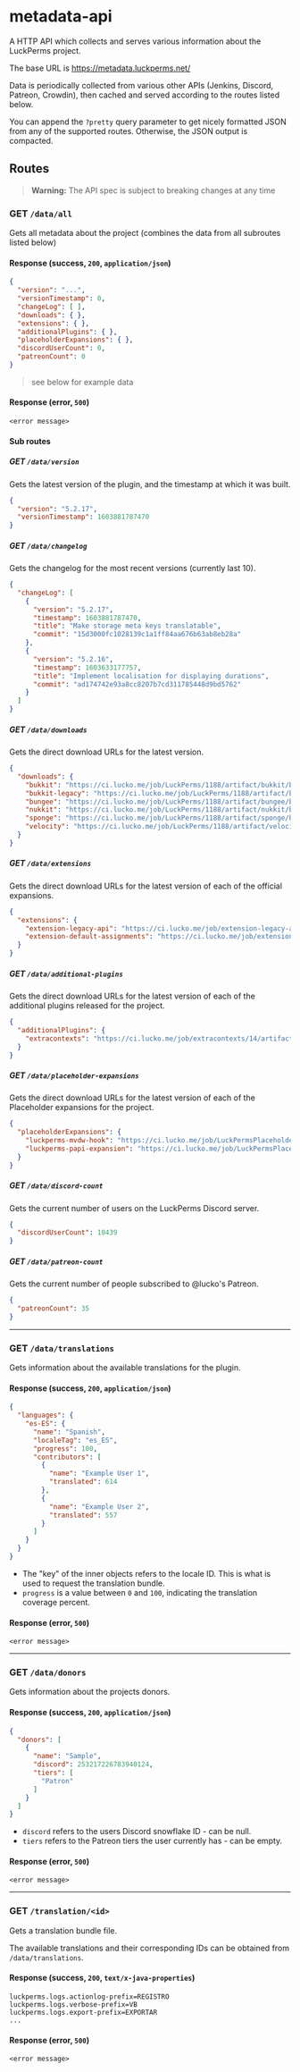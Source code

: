 # metadata-api

A HTTP API which collects and serves various information about the LuckPerms project.

The base URL is https://metadata.luckperms.net/

Data is periodically collected from various other APIs (Jenkins, Discord, Patreon, Crowdin), then cached and served according to the routes listed below.

You can append the `?pretty` query parameter to get nicely formatted JSON from any of the supported routes. Otherwise, the JSON output is compacted.



## Routes

>  **Warning:** The API spec is subject to breaking changes at any time



### GET `/data/all`

Gets all metadata about the project (combines the data from all subroutes listed below)

#### Response (success, `200`, `application/json`)

```json
{
  "version": "...",
  "versionTimestamp": 0,
  "changeLog": [ ],
  "downloads": { },
  "extensions": { },
  "additionalPlugins": { },
  "placeholderExpansions": { },
  "discordUserCount": 0,
  "patreonCount": 0
}
```

> see below for example data

#### Response (error, `500`)

```
<error message>
```

#### Sub routes

##### GET `/data/version`

Gets the latest version of the plugin, and the timestamp at which it was built.

```json
{
  "version": "5.2.17",
  "versionTimestamp": 1603881787470
}
```

##### GET `/data/changelog`

Gets the changelog for the most recent versions (currently last 10).

```json
{
  "changeLog": [
    {
      "version": "5.2.17",
      "timestamp": 1603881787470,
      "title": "Make storage meta keys translatable",
      "commit": "15d3000fc1028139c1a1ff84aa676b63ab8eb28a"
    },
    {
      "version": "5.2.16",
      "timestamp": 1603633177757,
      "title": "Implement localisation for displaying durations",
      "commit": "ad174742e93a8cc8207b7cd311785448d9bd5762"
    }
  ]
}
```

##### GET `/data/downloads`

Gets the direct download URLs for the latest version.

```json
{
  "downloads": {
    "bukkit": "https://ci.lucko.me/job/LuckPerms/1188/artifact/bukkit/build/libs/LuckPerms-Bukkit-5.2.23.jar",
    "bukkit-legacy": "https://ci.lucko.me/job/LuckPerms/1188/artifact/bukkit-legacy/build/libs/LuckPerms-Bukkit-Legacy-5.2.23.jar",
    "bungee": "https://ci.lucko.me/job/LuckPerms/1188/artifact/bungee/build/libs/LuckPerms-Bungee-5.2.23.jar",
    "nukkit": "https://ci.lucko.me/job/LuckPerms/1188/artifact/nukkit/build/libs/LuckPerms-Nukkit-5.2.23.jar",
    "sponge": "https://ci.lucko.me/job/LuckPerms/1188/artifact/sponge/build/libs/LuckPerms-Sponge-5.2.23.jar",
    "velocity": "https://ci.lucko.me/job/LuckPerms/1188/artifact/velocity/build/libs/LuckPerms-Velocity-5.2.23.jar"
  }
}
```

##### GET `/data/extensions`

Gets the direct download URLs for the latest version of each of the official expansions.

```json
{
  "extensions": {
    "extension-legacy-api": "https://ci.lucko.me/job/extension-legacy-api/9/artifact/build/libs/extension-legacy-api-1.0.0.jar",
    "extension-default-assignments": "https://ci.lucko.me/job/extension-default-assignments/5/artifact/build/libs/extension-default-assignments-1.1.0.jar"
  }
}
```

##### GET `/data/additional-plugins`

Gets the direct download URLs for the latest version of each of the additional plugins released for the project.

```json
{
  "additionalPlugins": {
    "extracontexts": "https://ci.lucko.me/job/extracontexts/14/artifact/target/ExtraContexts.jar"
  }
}
```

##### GET `/data/placeholder-expansions`

Gets the direct download URLs for the latest version of each of the Placeholder expansions for the project.

```json
{
  "placeholderExpansions": {
    "luckperms-mvdw-hook": "https://ci.lucko.me/job/LuckPermsPlaceholders/22/artifact/luckperms-mvdw-hook/target/LuckPermsMVdWHook.jar",
    "luckperms-papi-expansion": "https://ci.lucko.me/job/LuckPermsPlaceholders/22/artifact/luckperms-papi-expansion/target/Expansion-LuckPerms.jar"
  }
}
```

##### GET `/data/discord-count`

Gets the current number of users on the LuckPerms Discord server.

```json
{
  "discordUserCount": 10439
}
```

##### GET `/data/patreon-count`

Gets the current number of people subscribed to @lucko's Patreon.

```json
{
  "patreonCount": 35
}
```

---

### GET `/data/translations`

Gets information about the available translations for the plugin.

#### Response (success, `200`, `application/json`)

```json
{
  "languages": {
    "es-ES": {
      "name": "Spanish",
      "localeTag": "es_ES",
      "progress": 100,
      "contributors": [
        {
          "name": "Example User 1",
          "translated": 614
        },
        {
          "name": "Example User 2",
          "translated": 557
        }
      ]
    }
  }
}
```

* The "key" of the inner objects refers to the locale ID. This is what is used to request the translation bundle.
* `progress` is a value between `0` and `100`, indicating the translation coverage percent.

#### Response (error, `500`)

```
<error message>
```

---

### GET `/data/donors`

Gets information about the projects donors.

#### Response (success, `200`, `application/json`)

```json
{
  "donors": [
    {
      "name": "Sample",
      "discord": 253217226783940124,
      "tiers": [
        "Patron"
      ]
    }
  ]
}
```

* `discord` refers to the users Discord snowflake ID - can be null.
* `tiers` refers to the Patreon tiers the user currently has - can be empty.

#### Response (error, `500`)

```
<error message>
```

---

### GET `/translation/<id>`

Gets a translation bundle file.

The available translations and their corresponding IDs can be obtained from `/data/translations`.

#### Response (success, `200`, `text/x-java-properties`)

```properties
luckperms.logs.actionlog-prefix=REGISTRO
luckperms.logs.verbose-prefix=VB
luckperms.logs.export-prefix=EXPORTAR
...
```

#### Response (error, `500`)

```
<error message>
```
